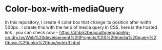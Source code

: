 # Color-box-with-mediaQuery
In this repository, I create 4 color box that change its position after width 500px . I create this with the help of media query in CSS.
here is the hosted link , you can check now -
https://dhbikzbeagudhqegqgqn9g-on.drv.tw/Web%20development%20Projects/CSS%20media%20query%20basic%20color%20box/index3.html
